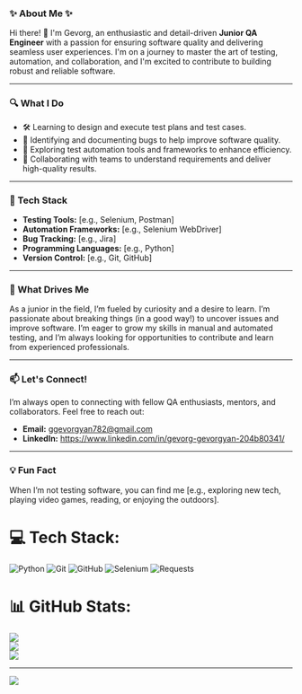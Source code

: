 ### ✨ About Me ✨  
Hi there! 👋 I'm Gevorg, an enthusiastic and detail-driven **Junior QA Engineer** with a passion for ensuring software quality and delivering seamless user experiences. I'm on a journey to master the art of testing, automation, and collaboration, and I'm excited to contribute to building robust and reliable software.  

---

### 🔍 What I Do  
- 🛠️ Learning to design and execute test plans and test cases.  
- 🐛 Identifying and documenting bugs to help improve software quality.  
- 🤖 Exploring test automation tools and frameworks to enhance efficiency.  
- 🔄 Collaborating with teams to understand requirements and deliver high-quality results.  

---

### 🧰 Tech Stack  
- **Testing Tools:** [e.g., Selenium, Postman]  
- **Automation Frameworks:** [e.g., Selenium WebDriver]  
- **Bug Tracking:** [e.g., Jira]  
- **Programming Languages:** [e.g., Python]  
- **Version Control:** [e.g., Git, GitHub]  

---

### 🌟 What Drives Me  
As a junior in the field, I’m fueled by curiosity and a desire to learn. I’m passionate about breaking things (in a good way!) to uncover issues and improve software. I’m eager to grow my skills in manual and automated testing, and I’m always looking for opportunities to contribute and learn from experienced professionals.  

---

### 📫 Let's Connect!  
I’m always open to connecting with fellow QA enthusiasts, mentors, and collaborators. Feel free to reach out:  
- **Email:** ggevorgyan782@gmail.com  
- **LinkedIn:** https://www.linkedin.com/in/gevorg-gevorgyan-204b80341/  

---

### 💡 Fun Fact  
When I’m not testing software, you can find me [e.g., exploring new tech, playing video games, reading, or enjoying the outdoors].  


# 💻 Tech Stack:
![Python](https://img.shields.io/badge/python-3670A0?style=for-the-badge&logo=python&logoColor=ffdd54) ![Git](https://img.shields.io/badge/git-%23F05033.svg?style=for-the-badge&logo=git&logoColor=white) ![GitHub](https://img.shields.io/badge/github-%23121011.svg?style=for-the-badge&logo=github&logoColor=white) ![Selenium](https://img.shields.io/badge/Selenium-43B02A?style=for-the-badge&logo=selenium&logoColor=white) ![Requests](https://img.shields.io/badge/Requests-43B02A?style=for-the-badge&logo=https://raw.githubusercontent.com/username/repo/main/product-transfer-state-svgrepo-com.svg&logoColor=white)
# 📊 GitHub Stats:
![](https://github-readme-stats.vercel.app/api?username=GGev2003&theme=dark&hide_border=false&include_all_commits=false&count_private=false)<br/>
![](https://github-readme-streak-stats.herokuapp.com/?user=GGev2003&theme=dark&hide_border=false)<br/>
![](https://github-readme-stats.vercel.app/api/top-langs/?username=GGev2003&theme=dark&hide_border=false&include_all_commits=false&count_private=false&layout=compact)

---
[![](https://visitcount.itsvg.in/api?id=GGev2003&icon=0&color=0)](https://visitcount.itsvg.in)

<!-- Proudly created with GPRM ( https://gprm.itsvg.in ) -->
